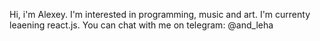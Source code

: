 Hi, i'm Alexey. I'm interested in programming, music and art. I'm currenty leaening react.js. You can chat with me on telegram: @and_leha
